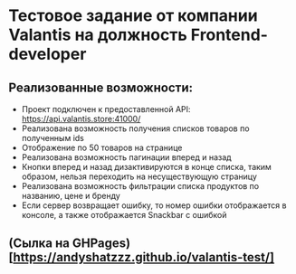 # Тестовое задание от компании Valantis на должность Frontend-developer

## Реализованные возможности:

- Проект подключен к предоставленной API: https://api.valantis.store:41000/
- Реализована возможность получения списков товаров по полученным ids
- Отображение по 50 товаров на странице
- Реализована возможность пагинации вперед и назад
- Кнопки вперед и назад дизактивируются в конце списка, таким образом, нельзя переходить на несуществующую страницу
- Реализована возможность фильтрации списка продуктов по названию, цене и бренду
- Если сервер возвращает ошибку, то номер ошибки отображается в консоле, а также отображается Snackbar с ошибкой

## (Сылка на GHPages)[https://andyshatzzz.github.io/valantis-test/]
